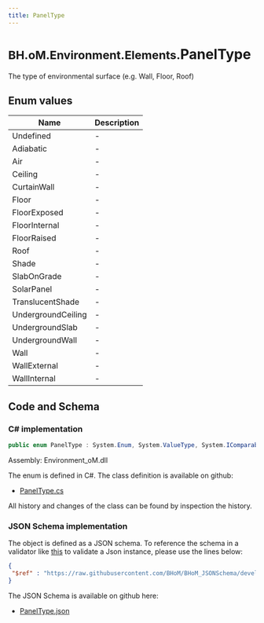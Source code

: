 ```yaml
---
title: PanelType
---
```


# <small>BH.oM.Environment.Elements.</small>**PanelType**

The type of environmental surface (e.g. Wall, Floor, Roof)

## Enum values

| Name            | Description                                                    |
|-----------------|----------------------------------------------------------------|
| Undefined |  -  |
| Adiabatic |  -  |
| Air |  -  |
| Ceiling |  -  |
| CurtainWall |  -  |
| Floor |  -  |
| FloorExposed |  -  |
| FloorInternal |  -  |
| FloorRaised |  -  |
| Roof |  -  |
| Shade |  -  |
| SlabOnGrade |  -  |
| SolarPanel |  -  |
| TranslucentShade |  -  |
| UndergroundCeiling |  -  |
| UndergroundSlab |  -  |
| UndergroundWall |  -  |
| Wall |  -  |
| WallExternal |  -  |
| WallInternal |  -  |


## Code and Schema

### C# implementation

``` C# title="C#"
public enum PanelType : System.Enum, System.ValueType, System.IComparable, System.ISpanFormattable, System.IFormattable, System.IConvertible
```

Assembly: Environment_oM.dll

The enum is defined in C#. The class definition is available on github:

- [PanelType.cs](https://github.com/BHoM/BHoM/blob/develop/Environment_oM/Elements\Enums\PanelType.cs)

All history and changes of the class can be found by inspection the history.
### JSON Schema implementation

The object is defined as a JSON schema. To reference the schema in a validator like [this](https://www.jsonschemavalidator.net/) to validate a Json instance, please use the lines below:

``` json title="JSON Schema"
{
 "$ref" : "https://raw.githubusercontent.com/BHoM/BHoM_JSONSchema/develop/Environment_oM/Elements/PanelType.json"
}
```

The JSON Schema is available on github here:

- [PanelType.json](https://github.com/BHoM/BHoM_JSONSchema/blob/develop/Environment_oM/Elements/PanelType.json)
